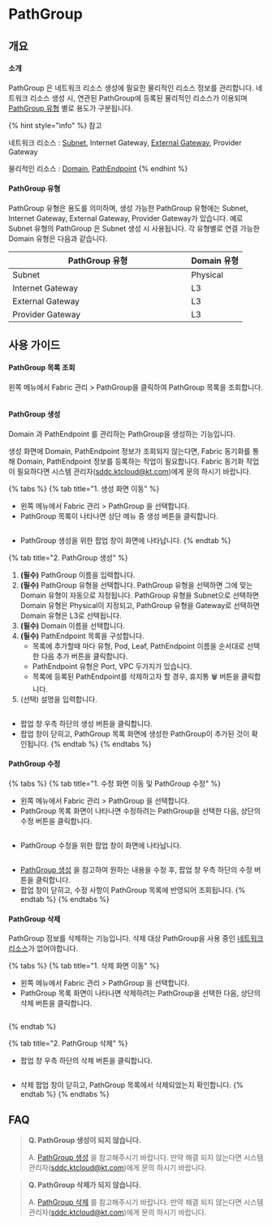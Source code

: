# PathGroup

## 개요

#### 소개

PathGroup 은 네트워크 리소스 생성에 필요한 물리적인 리소스 정보를 관리합니다. 네트워크 리소스 생성 시, 연관된 PathGroup에 등록된 물리적인 리소스가 이용되며 [PathGroup 유형](pathgroup.md#pathgroup) 별로 용도가 구분됩니다.

{% hint style="info" %}
참고

네트워크 리소스 : [Subnet](../network/subnet.md), Internet Gateway, [External Gateway](../network/external-gateway-1.md), Provider Gateway

물리적인 리소스 : [Domain](domain.md), [PathEndpoint](pathendpoint.md)
{% endhint %}

#### PathGroup 유형

PathGroup 유형은 용도를 의미하며, 생성 가능한 PathGroup 유형에는 Subnet, Internet Gateway, External Gateway, Provider Gateway가 있습니다. 예로 Subnet 유형의 PathGroup 은 Subnet 생성 시 사용됩니다. 각 유형별로 연결 가능한 Domain 유형은 다음과 같습니다.

<table><thead><tr><th width="336">PathGroup 유형</th><th>Domain 유형</th></tr></thead><tbody><tr><td>Subnet</td><td>Physical</td></tr><tr><td>Internet Gateway</td><td>L3</td></tr><tr><td>External Gateway</td><td>L3</td></tr><tr><td>Provider Gateway</td><td>L3</td></tr></tbody></table>



## 사용 가이드

#### PathGroup 목록 조회

왼쪽 메뉴에서 Fabric 관리 > PathGroup을 클릭하여 PathGroup 목록을 조회합니다.

<figure><img src="../.gitbook/assets/image (12).png" alt=""><figcaption></figcaption></figure>



#### PathGroup 생성

Domain 과 PathEndpoint 를 관리하는 PathGroup을 생성하는 기능입니다.&#x20;

생성 화면에 Domain, PathEndpoint 정보가 조회되지 않는다면, Fabric 동기화를 통해 Domain, PathEndpoint 정보를 등록하는 작업이 필요합니다. Fabric 동기화 작업이 필요하다면 시스템 관리자(sddc.ktcloud@kt.com)에게 문의 하시기 바랍니다.

{% tabs %}
{% tab title="1. 생성 화면 이동" %}
* 왼쪽 메뉴에서 Fabric 관리 > PathGroup 을 선택합니다.
* PathGroup 목록이 나타나면 상단 메뉴 중 생성 버튼을 클릭합니다.

<figure><img src="../.gitbook/assets/image (31).png" alt=""><figcaption></figcaption></figure>

* PathGroup 생성을 위한 팝업 창이 화면에 나타납니다.
{% endtab %}

{% tab title="2. PathGroup 생성" %}
1. **(필수)** PathGroup 이름을 입력합니다.
2. **(필수)** PathGroup 유형을 선택합니다. PathGroup 유형을 선택하면 그에 맞는 Domain 유형이 자동으로 지정됩니다. PathGroup 유형을 Subnet으로 선택하면 Domain 유형은 Physical이 지정되고, PathGroup 유형을 Gateway로 선택하면 Domain 유형은 L3로 선택됩니다.
3. **(필수)** Domain 이름을 선택합니다.
4. **(필수)** PathEndpoint 목록을 구성합니다.
   * 목록에 추가할때 마다 유형, Pod, Leaf, PathEndpoint 이름을 순서대로 선택한 다음 추가 버튼을 클릭합니다.
   * PathEndpoint 유형은 Port, VPC 두가지가 있습니다.
   * 목록에 등록된 PathEndpoint를 삭제하고자 할 경우, 휴지통 🗑 버튼을 클릭합니다.&#x20;
5. (선택) 설명을 입력합니다.

<figure><img src="../.gitbook/assets/image (1).png" alt=""><figcaption></figcaption></figure>

* 팝업 창 우측 하단의 생성 버튼을 클릭합니다.
* 팝업 창이 닫히고, PathGroup 목록 화면에 생성한 PathGroup이 추가된 것이 확인됩니다.
{% endtab %}
{% endtabs %}



#### PathGroup 수정

{% tabs %}
{% tab title="1. 수정 화면 이동 및 PathGroup 수정" %}
* 왼쪽 메뉴에서 Fabric 관리 > PathGroup 을 선택합니다.
* PathGroup 목록 화면이 나타나면 수정하려는 PathGroup을 선택한 다음, 상단의 수정 버튼을 클릭합니다.

<figure><img src="../.gitbook/assets/image (209).png" alt=""><figcaption></figcaption></figure>

* PathGroup 수정을 위한 팝업 창이 화면에 나타납니다.

<figure><img src="../.gitbook/assets/PathGroup_modify.webp" alt=""><figcaption></figcaption></figure>

* [PathGroup 생성](pathgroup.md#2.-pathgroup) 을 참고하여 원하는 내용을 수정 후, 팝업 창 우측 하단의 수정 버튼을 클릭합니다.
* 팝업 창이 닫히고, 수정 사항이 PathGroup 목록에 반영되어 조회됩니다.
{% endtab %}
{% endtabs %}



#### PathGroup 삭제

PathGroup 정보를 삭제하는 기능입니다. 삭제 대상 PathGroup을 사용 중인 [네트워크 리소스](pathgroup.md#undefined-1)가 없어야합니다.

{% tabs %}
{% tab title="1. 삭제 화면 이동" %}
* 왼쪽 메뉴에서 Fabric 관리 > PathGroup 을 선택합니다.
* PathGroup 목록 화면이 나타나면 삭제하려는 PathGroup을 선택한 다음, 상단의 삭제 버튼을 클릭합니다.

<figure><img src="../.gitbook/assets/image (208).png" alt=""><figcaption></figcaption></figure>
{% endtab %}

{% tab title="2. PathGroup 삭제" %}
* 팝업 창 우측 하단의 삭제 버튼을 클릭합니다.

<figure><img src="../.gitbook/assets/image (182).png" alt=""><figcaption></figcaption></figure>

* 삭제 팝업 창이 닫히고, PathGroup 목록에서 삭제되었는지 확인합니다.
{% endtab %}
{% endtabs %}



## FAQ

> **Q. PathGroup 생성이 되지 않습니다.**
>
> A. [PathGroup 생성](pathgroup.md#pathgroup-1) 을 참고해주시기 바랍니다. 만약 해결 되지 않는다면 시스템 관리자(sddc.ktcloud@kt.com)에게 문의 하시기 바랍니다.

> **Q. PathGroup 삭제가 되지 않습니다.**
>
> A. [PathGroup 삭제](pathgroup.md#pathgroup-3) 를 참고해주시기 바랍니다. 만약 해결 되지 않는다면 시스템 관리자(sddc.ktcloud@kt.com)에게 문의 하시기 바랍니다.
